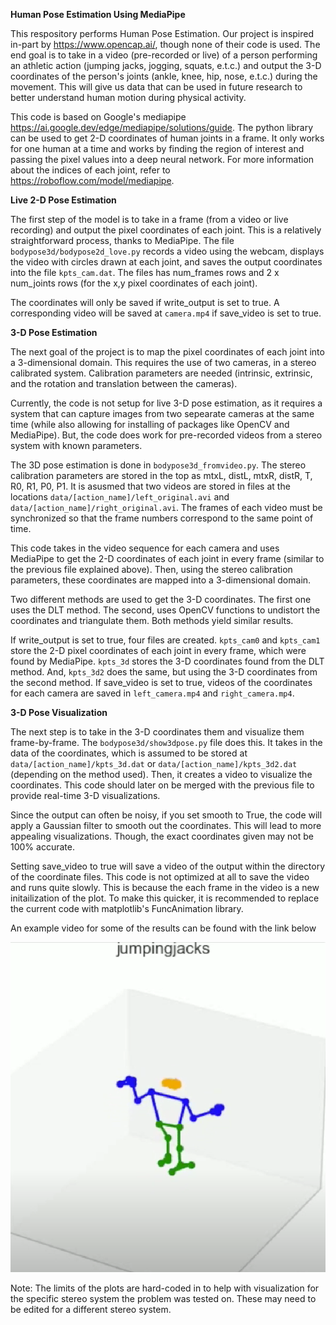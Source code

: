 **Human Pose Estimation Using MediaPipe**

This respository performs Human Pose Estimation. Our project is inspired in-part by https://www.opencap.ai/, though none of their code is used. The end goal is to take in a video (pre-recorded or live) of a person performing an athletic action (jumping jacks, jogging, squats, e.t.c.) and output the 3-D coordinates of the person's joints (ankle, knee, hip, nose, e.t.c.) during the movement. This will give us data that can be used in future research to better understand human motion during physical activity.

This code is based on Google's mediapipe https://ai.google.dev/edge/mediapipe/solutions/guide. The python library can be used to get 2-D coordinates of human joints in a frame. It only works for one human  at a time and works by finding the region of interest and passing the pixel values into a deep neural network. For more information about the indices of each joint, refer to https://roboflow.com/model/mediapipe.


**Live 2-D Pose Estimation**

The first step of the model is to take in a frame (from a video or live recording) and output the pixel coordinates of each joint. This is a relatively straightforward process, thanks to MediaPipe. The file ``bodypose3d/bodypose2d_love.py`` records a video using the webcam, displays the video with circles drawn at each joint, and saves the output coordinates into the file ``kpts_cam.dat``. The files has num_frames rows and 2 x num_joints rows (for the x,y pixel coordinates of each joint).

The coordinates will only be saved if write_output is set to true. A corresponding video will be saved at ``camera.mp4`` if save_video is set to true.

**3-D Pose Estimation**

The next goal of the project is to map the pixel coordinates of each joint into a 3-dimensional domain. This requires the use of two cameras, in a stereo calibrated system. Calibration parameters are needed (intrinsic, extrinsic, and the rotation and translation between the cameras). 

Currently, the code is not setup for live 3-D pose estimation, as it requires a system that can capture images from two sepearate cameras at the same time (while also allowing for installing of packages like OpenCV and MediaPipe). But, the code does work for pre-recorded videos from a stereo system with known parameters.

The 3D pose estimation is done in ``bodypose3d_fromvideo.py``. The stereo calibration parameters are stored in the top as mtxL, distL, mtxR, distR, T, R0, R1, P0, P1. It is asusmed that two videos are stored in files at the locations ``data/[action_name]/left_original.avi`` and ``data/[action_name]/right_original.avi``. The frames of each video must be synchronized so that the frame numbers correspond to the same point of time. 

This code takes in the video sequence for each camera and uses MediaPipe to get the 2-D coordinates of each joint in every frame (similar to the previous file explained above). Then, using the stereo calibration parameters, these coordinates are mapped into a 3-dimensional domain.

Two different methods are used to get the 3-D coordinates. The first one uses the DLT method. The second, uses OpenCV functions to undistort the coordinates and triangulate them. Both methods yield similar results.

If write_output is set to true, four files are created. ``kpts_cam0`` and ``kpts_cam1`` store the 2-D pixel coordinates of each joint in every frame, which were found by MediaPipe. ``kpts_3d`` stores the 3-D coordinates found from the DLT method. And, ``kpts_3d2`` does the same, but using the 3-D coordinates from the second method. If save_video is set to true, videos of the coordinates for each camera are saved in ``left_camera.mp4`` and ``right_camera.mp4``.


**3-D Pose Visualization**

The next step is to take in the 3-D coordinates them and visualize them frame-by-frame. The ``bodypose3d/show3dpose.py`` file does this. It takes in the data of the coordinates, which is assumed to be stored at ``data/[action_name]/kpts_3d.dat`` or ``data/[action_name]/kpts_3d2.dat`` (depending on the method used). Then, it creates a video to visualize the coordinates. This code should later on be merged with the previous file to provide real-time 3-D visualizations.

Since the output can often be noisy, if you set smooth to True, the code will apply a Gaussian filter to smooth out the coordinates. This will lead to more appealing visualizations. Though, the exact coordinates given may not be 100% accurate.

Setting save_video to true will save a video of the output within the directory of the coordinate files. This code is not optimized at all to save the video and runs quite slowly. This is because the each frame in the video is a new initailization of the plot. To make this quicker, it is recommended to replace the current code with matplotlib's FuncAnimation library.

An example video for some of the results can be found with the link below

[![Watch the video](3DPoseImage.png)](https://youtu.be/XuF4HiqkiD4?si=_tI-wUqVkcEOWXR9)

Note: The limits of the plots are hard-coded in to help with visualization for the specific stereo system the problem was tested on. These may need to be edited for a different stereo system.
